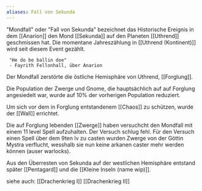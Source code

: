 ```yaml
---
aliases: Fall von Sekunda
---
```


"Mondfall" oder "Fall von Sekunda" bezeichnet das Historische Ereignis in dem [[Anarion]] den Mond [[Sekunda]] auf den Planeten [[Uthrend]] geschmissen hat. Die momentane Jahreszählung in [[Uthrend (Kontinent)]] wird seit diesem Event gezählt.

	 "He do be ballin doe" 
	 - Fayrith Fellonhall, über Anarion

Der Mondfall zerstörte die östliche Hemisphäre von Uthrend, [[Forglung]]. 

Die Population der Zwerge und Gnome, die hauptsächlich auf  auf Forglung angesiedelt war, wurde auf 10%  der vorherigen Population reduziert.

Um sich vor dem in Forglung entstandenem [[Chaos]] zu schützen, wurde der [[Wall]] errichtet.

Die auf Forglung lebenden [[Zwerge]] haben versuchcht den Mondfall mit einem 11 level Spell aufzuhalten. Der Versuch schlug fehl. Für den Versuch einen Spell über dem 9ten lv zu casten wurden Zwerge von der Göttin Mystra verflucht, wesshalb sie nun keine arkanen caster mehr werden können (auser warlocks).

Aus den  Überresten von Sekunda auf der westlichen Hemisphäre entstand später [[Pentagard]] und die [[Kleine Inseln (name wip)]].

siehe auch:
[[Drachenkrieg I]]
[[Drachenkrieg II]]



